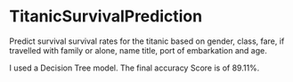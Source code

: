 # TitanicSurvivalPrediction
 Predict survival survival rates for the titanic based on gender, class, fare, if
travelled with family or alone, name title, port of embarkation and age.

I used a Decision Tree model.  The final accuracy Score is of 89.11%.
